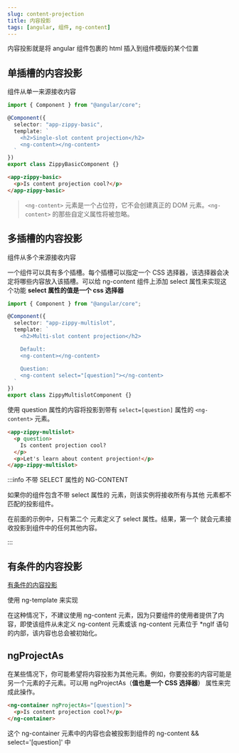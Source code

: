 ```yaml
---
slug: content-projection
title: 内容投影
tags: [angular, 组件, ng-content]
---
```


内容投影就是将 angular 组件包裹的 html 插入到组件模版的某个位置

## 单插槽的内容投影

组件从单一来源接收内容

```typescript
import { Component } from "@angular/core";

@Component({
  selector: "app-zippy-basic",
  template: `
    <h2>Single-slot content projection</h2>
    <ng-content></ng-content>
  `
})
export class ZippyBasicComponent {}
```

```html
<app-zippy-basic>
  <p>Is content projection cool?</p>
</app-zippy-basic>
```

> `<ng-content>` 元素是一个占位符，它不会创建真正的 DOM 元素。`<ng-content>` 的那些自定义属性将被忽略。

## 多插槽的内容投影

组件从多个来源接收内容

一个组件可以具有多个插槽。每个插槽可以指定一个 CSS 选择器，该选择器会决定将哪些内容放入该插槽。可以给 ng-content 组件上添加 select 属性来实现这个功能 **select 属性的值是一个 css 选择器**

```typescript
import { Component } from "@angular/core";

@Component({
  selector: "app-zippy-multislot",
  template: `
    <h2>Multi-slot content projection</h2>

    Default:
    <ng-content></ng-content>

    Question:
    <ng-content select="[question]"></ng-content>
  `
})
export class ZippyMultislotComponent {}
```

使用 question 属性的内容将投影到带有 `select=[question]` 属性的 `<ng-content>` 元素。

```html
<app-zippy-multislot>
  <p question>
    Is content projection cool?
  </p>
  <p>Let's learn about content projection!</p>
</app-zippy-multislot>
```

:::info 不带 SELECT 属性的 NG-CONTENT

如果你的组件包含不带 select 属性的 <ng-content> 元素，则该实例将接收所有与其他 <ng-content> 元素都不匹配的投影组件。

在前面的示例中，只有第二个 <ng-content> 元素定义了 select 属性。结果，第一个 <ng-content> 就会元素接收投影到组件中的任何其他内容。

:::

## 有条件的内容投影

[有条件的内容投影](https://juejin.cn/post/6992608038855147527)

使用 ng-template 来实现

在这种情况下，不建议使用 ng-content 元素，因为只要组件的使用者提供了内容，即使该组件从未定义 ng-content 元素或该 ng-content 元素位于 \*ngIf 语句的内部，该内容也总会被初始化。

## ngProjectAs

在某些情况下，你可能希望将内容投影为其他元素。例如，你要投影的内容可能是另一个元素的子元素。可以用 ngProjectAs（**值也是一个 CSS 选择器**） 属性来完成此操作。

```html
<ng-container ngProjectAs="[question]">
  <p>Is content projection cool?</p>
</ng-container>
```

这个 ng-container 元素中的内容也会被投影到组件的 ng-content && select='[question]' 中
